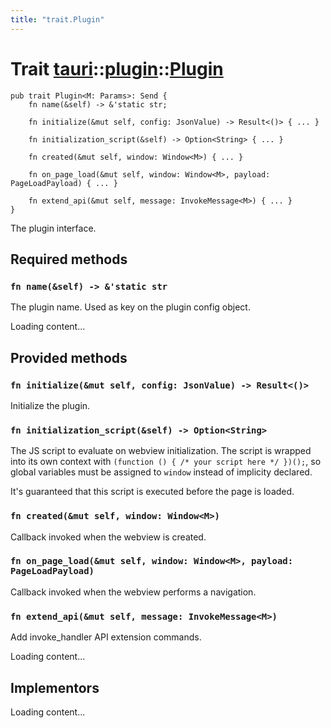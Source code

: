 ```yaml
---
title: "trait.Plugin"
---
```


# Trait [tauri](/docs/api/rust/tauri/../index.html)::​[plugin](/docs/api/rust/tauri/index.html)::​[Plugin](/docs/api/rust/tauri/)

    pub trait Plugin<M: Params>: Send {
        fn name(&self) -> &'static str;

        fn initialize(&mut self, config: JsonValue) -> Result<()> { ... }

        fn initialization_script(&self) -> Option<String> { ... }

        fn created(&mut self, window: Window<M>) { ... }

        fn on_page_load(&mut self, window: Window<M>, payload: PageLoadPayload) { ... }

        fn extend_api(&mut self, message: InvokeMessage<M>) { ... }
    }

The plugin interface.

## Required methods

### `fn name(&self) -> &'static str`

The plugin name. Used as key on the plugin config object.

Loading content...

## Provided methods

### `fn initialize(&mut self, config: JsonValue) -> Result<()>`

Initialize the plugin.

### `fn initialization_script(&self) -> Option<String>`

The JS script to evaluate on webview initialization. The script is wrapped into its own context with `(function () { /* your script here */ })();`, so global variables must be assigned to `window` instead of implicity declared.

It's guaranteed that this script is executed before the page is loaded.

### `fn created(&mut self, window: Window<M>)`

Callback invoked when the webview is created.

### `fn on_page_load(&mut self, window: Window<M>, payload: PageLoadPayload)`

Callback invoked when the webview performs a navigation.

### `fn extend_api(&mut self, message: InvokeMessage<M>)`

Add invoke_handler API extension commands.

Loading content...

## Implementors

Loading content...
